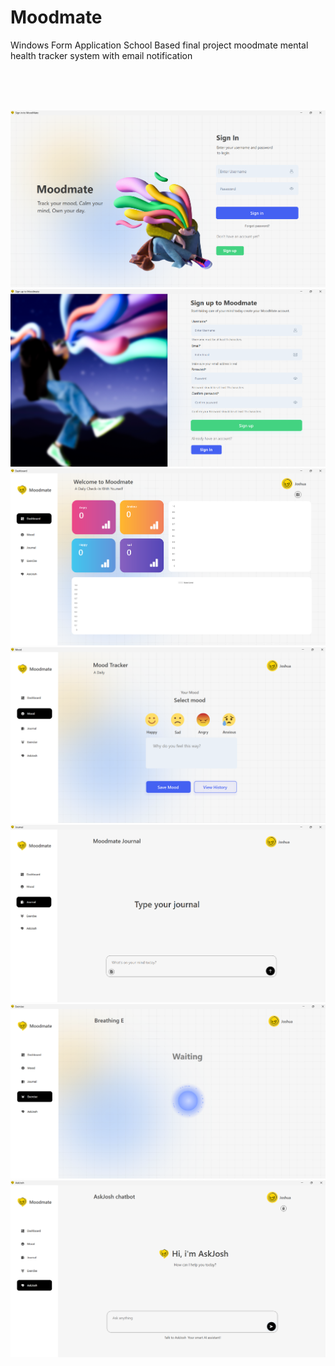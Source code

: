 # Moodmate 
Windows Form Application School Based final project moodmate mental health tracker system with email notification

    
  
<br>
<br>
<br> 

 


![Step 1](one.png) 
![Step 1](two.png)
![Step 1](three.png)
![Step 1](four.png)
![Step 1](five.png)
![Step 1](six.png)
![Step 1](seven.png)
